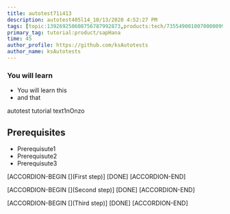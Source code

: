 ```yaml
---
title: autotest71i413
description: autotest405l14_10/13/2020 4:52:27 PM
tags: [topic:139269250608756787992873,products:tech/73554900100700000996,tutorial:experience/advanced]
primary_tag: tutorial:product/sapHana
time: 45
author_profile: https://github.com/ksAutotests
author_name: ksAutotests
---
```

### You will learn
- You will learn this
- and that

autotest tutorial text1nOnzo

## Prerequisites
- Prerequisute1
- Prerequisute2
- Prerequisute3

[ACCORDION-BEGIN [](First step)]
[DONE]
[ACCORDION-END]

[ACCORDION-BEGIN [](Second step)]
[DONE]
[ACCORDION-END]

[ACCORDION-BEGIN [](Third step)]
[DONE]
[ACCORDION-END]

